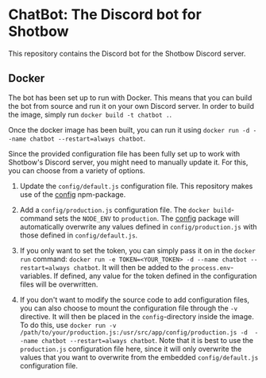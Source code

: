 # ChatBot: The Discord bot for Shotbow

This repository contains the Discord bot for the Shotbow Discord server.

## Docker

The bot has been set up to run with Docker. This means that you can build the bot
from source and run it on your own Discord server. In order to build the image,
simply run `docker build -t chatbot .`.

Once the docker image has been built, you can run it using 
`docker run -d --name chatbot --restart=always chatbot`.

Since the provided configuration file has been fully set up to work with Shotbow's
Discord server, you might need to manually update it. For this, you can choose from
a variety of options.

1. Update the `config/default.js` configuration file. This repository makes use of the
[config](https://www.npmjs.com/package/config) npm-package.

2. Add a `config/production.js` configuration file. The `docker build`-command sets
the `NODE_ENV` to `production`. The [config](https://www.npmjs.com/package/config) package
will automatically overwrite any values defined in `config/production.js` with those
defined in `config/default.js`.

3. If you only want to set the token, you can simply pass it on in the `docker run`
command: `docker run -e TOKEN=<YOUR_TOKEN> -d --name chatbot --restart=always chatbot`.
It will then be added to the `process.env`-variables. If defined, any value for the
token defined in the configuration files will be overwritten.

4. If you don't want to modify the source code to add configuration files, you can
also choose to mount the configuration file through the `-v` directive. It will then
be placed in the `config`-directory inside the image. To do this, use
`docker run -v /path/to/your/production.js:/usr/src/app/config/production.js -d 
--name chatbot --restart=always chatbot`. Note that it is best to use the
`production.js` configuration file here, since it will only overwrite the values that
you want to overwrite from the embedded `config/default.js` configuration file.
